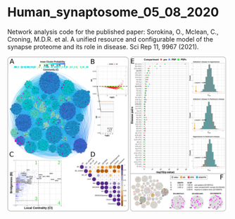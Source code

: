 # Human_synaptosome_05_08_2020


Network analysis code for the published paper: Sorokina, O., Mclean, C., Croning, M.D.R. et al. A unified resource and configurable
model of the synapse proteome and its role in disease. Sci Rep 11, 9967 (2021).


<p align="center">
  <img src="Figure3/INKSCAPE/Figure3a.new.png" hight="800" width="800" title="figure 3">
  <!-- <img src="your_relative_path_here_number_2_large_name" width="350" alt="accessibility text"> -->
</p>
